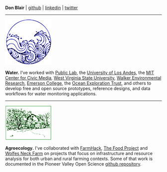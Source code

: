  
**Don Blair** | [github](http://github.com/dwblair) | [linkedin](www.linkedin.com/in/donald-blair-6060145
) | [twitter](http://twitter.com/donwblair)

-----

<img src="pics/openwater.png" width=150>

**Water.** I've worked with [Public Lab](http://publiclab.org), the [University of Los Andes](http://www.uniandes.edu.co/), the [MIT Center for Civic Media](https://civic.mit.edu/), [West Virginia State University](https://civic.mit.edu/), [Walker Environmental Research](http://walkerenvres.com/), [Emerson College](http://www.emerson.edu), the [Ocean Exploration Trust](http://nautiluslive.org), and others to develop free and open source prototypes, reference designs, and data workflows for water monitoring applications. 

-----

<img src="pics/agro_eco.png" width=150>

**Agroecology.** I've collaborated with [FarmHack](http://farmhack.org), [The Food Project](http://thefoodproject.org) and [Wolfes Neck Farm](http://wolfesneckfarm.org/) on projects that focus on infrastructure and resource analysis for both urban and rural farming contexts.  Some of that work is documented in the Pioneer Valley Open Science [github repository](https://github.com/p-v-o-s).

